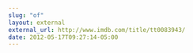```yaml
---
slug: "of"
layout: external
external_url: http://www.imdb.com/title/tt0083943/
date: 2012-05-17T09:27:14-05:00
---
```


